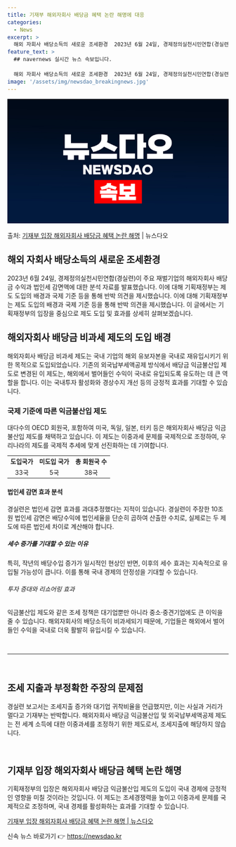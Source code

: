 ```yaml
---
title: 기재부 해외자회사 배당금 혜택 논란 해명에 대응
categories:
  - News
excerpt: >
  해외 자회사 배당소득의 새로운 조세환경  2023년 6월 24일, 경제정의실천시민연합(경실련)이 주요 재벌기…
feature_text: >
  ## navernews 실시간 뉴스 속보입니다.

  해외 자회사 배당소득의 새로운 조세환경  2023년 6월 24일, 경제정의실천시민연합(경실련)이 주요 재벌기…
image: '/assets/img/newsdao_breakingnews.jpg'
---
```


![뉴스다오 속보](/assets/img/newsdao_breakingnews.jpg)

<p>출처: <a href="https://newsdao.kr/4430" rel="dofollow">기재부 입장 해외자회사 배당금 혜택 논란 해명</a> | 뉴스다오</p>

<h2>해외 자회사 배당소득의 새로운 조세환경</h2>
<p data-ke-size="size16">2023년 6월 24일, 경제정의실천시민연합(경실련)이 주요 재벌기업의 해외자회사 배당금 수익과 법인세 감면액에 대한 분석 자료를 발표했습니다. 이에 대해 기획재정부는 제도 도입의 배경과 국제 기준 등을 통해 반박 의견을 제시했습니다. 이에 대해 기획재정부는 제도 도입의 배경과 국제 기준 등을 통해 반박 의견을 제시했습니다. 이 글에서는 기획재정부의 입장을 중심으로 제도 도입 및 효과를 상세히 살펴보겠습니다.</p>

<h2>해외자회사 배당금 비과세 제도의 도입 배경</h2>
<p data-ke-size="size16">해외자회사 배당금 비과세 제도는 국내 기업의 해외 유보자본을 국내로 재유입시키기 위한 목적으로 도입되었습니다. 기존의 외국납부세액공제 방식에서 배당금 익금불산입 제도로 변경된 이 제도는, 해외에서 벌어들인 수익이 국내로 유입되도록 유도하는 데 큰 역할을 합니다. 이는 국내투자 활성화와 경상수지 개선 등의 긍정적 효과를 기대할 수 있습니다.</p>

<h3>국제 기준에 따른 익금불산입 제도</h3>
<p data-ke-size="size16">대다수의 OECD 회원국, 포함하여 미국, 독일, 일본, 터키 등은 해외자회사 배당금 익금불산입 제도를 채택하고 있습니다. 이 제도는 이중과세 문제를 국제적으로 조정하여, 우리나라의 제도를 국제적 추세에 맞게 선진화하는 데 기여합니다.</p>

<table>
	<tr>
		<td style="text-align: center; height: 17px;"><b>도입국가</b></td>
		<td style="text-align: center; height: 17px;"><b>미도입 국가</b></td>
		<td style="text-align: center; height: 17px;"><b>총 회원국 수</b></td>
	</tr>
	<tr>
		<td style="text-align: center; height: 17px;">33국</td>
		<td style="text-align: center; height: 17px;">5국</td>
		<td style="text-align: center; height: 17px;">38국</td>
	</tr>
</table>

<h4>법인세 감면 효과 분석</h4>
<p data-ke-size="size16">경실련은 법인세 감면 효과를 과대추정했다는 지적이 있습니다. 경실련이 주장한 10조원 법인세 감면은 배당수익에 법인세율을 단순히 곱하여 산출한 수치로, 실제로는 두 제도에 따른 법인세 차이로 계산해야 합니다.</p>

<h5>세수 증가를 기대할 수 있는 이유</h5>
<p data-ke-size="size16">특히, 작년의 배당수입 증가가 일시적인 현상인 반면, 이후의 세수 효과는 지속적으로 유입될 가능성이 큽니다. 이를 통해 국내 경제의 안정성을 기대할 수 있습니다.</p>

<h6>투자 증대와 리쇼어링 효과</h6>
<p data-ke-size="size16">익금불산입 제도와 같은 조세 정책은 대기업뿐만 아니라 중소·중견기업에도 큰 이익을 줄 수 있습니다. 해외자회사의 배당소득이 비과세되기 때문에, 기업들은 해외에서 벌어들인 수익을 국내로 더욱 활발히 유입시킬 수 있습니다.</p>

<p data-ke-size="size16">&nbsp;</p>
<hr>
<p data-ke-size="size16">&nbsp;</p>

<h2>조세 지출과 부정확한 주장의 문제점</h2>
<p data-ke-size="size16">경실련 보고서는 조세지출 증가와 대기업 귀착비율을 언급했지만, 이는 사실과 거리가 멀다고 기재부는 반박합니다. 해외자회사 배당금 익금불산입 및 외국납부세액공제 제도는 전 세계 소득에 대한 이중과세를 조정하기 위한 제도로서, 조세지출에 해당하지 않습니다.</p>

<p data-ke-size="size16">&nbsp;</p>

<h2>기재부 입장 해외자회사 배당금 혜택 논란 해명</h2>
<p data-ke-size="size16">기획재정부의 입장은 해외자회사 배당금 익금불산입 제도의 도입이 국내 경제에 긍정적인 영향을 미칠 것이라는 것입니다. 이 제도는 조세경쟁력을 높이고 이중과세 문제를 국제적으로 조정하며, 국내 경제를 활성화하는 효과를 기대할 수 있습니다.</p>

<p data-ke-size="size16"><a href="https://newsdao.kr/4430">기재부 입장 해외자회사 배당금 혜택 논란 해명 | 뉴스다오</a></p>
 

신속 뉴스 바로가기 👉 <a href="https://newsdao.kr" rel="dofollow">https://newsdao.kr</a>


